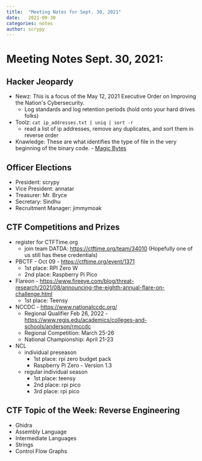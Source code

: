 ```yaml
---
title:  "Meeting Notes for Sept. 30, 2021"
date:   2021-09-30
categories: notes
author: scrypy
---
```


# Meeting Notes Sept. 30, 2021:

## Hacker Jeopardy

- Newz: This is a focus of the May 12, 2021 Executive Order on Improving the Nation's Cybersecurity.
  - Log standards and log retention periods (hold onto your hard drives folks)
- Toolz: `cat ip_addresses.txt | uniq | sort -r`
  - read a list of ip addresses, remove any duplicates, and sort them in reverse order
- Knawledge: These are what identifies the type of file in the very beginning of the binary code.
      - [Magic Bytes](https://en.wikipedia.org/wiki/List_of_file_signatures)

## Officer Elections

- President: scrypy
- Vice President: annatar
- Treasurer: Mr. Bryce
- Secretary: Sindhu
- Recruitment Manager: jimmymoak

## CTF Competitions and Prizes

- register for CTFTime.org
  - join team DATDA: <https://ctftime.org/team/34010> (Hopefully one of us still has these credentials)
- PBCTF - Oct 09 - <https://ctftime.org/event/1371>
  - 1st place: RPI Zero W
  - 2nd place: Raspberry Pi Pico
- Flareon - <https://www.fireeye.com/blog/threat-research/2021/08/announcing-the-eighth-annual-flare-on-challenge.html>
  - 1st place: Teensy
- NCCDC - <https://www.nationalccdc.org/>
  - Regional Qualifier Feb 26, 2022 - <https://www.regis.edu/academics/colleges-and-schools/anderson/rmccdc>
  - Regional Competition: March 25-26
  - National Championship: April 21-23
- NCL
  - individual preseason
    - 1st place: rpi zero budget pack
    - Raspberry Pi Zero - Version 1.3
  - regular individual season
    - 1st place: teensy
    - 2nd place: rpi pico
    - 3rd place: rpi pico

## CTF Topic of the Week: Reverse Engineering

- Ghidra
- Assembly Language
- Intermediate Languages
- Strings
- Control Flow Graphs

